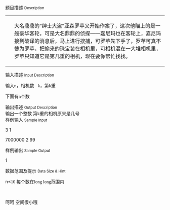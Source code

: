 <div class="panel panel-default">
<div class="area-title">
<span>
题目描述
<small>Description</small>
</span></div>
<div class="panel-body">

<table>
<tbody>
<tr>
<td> </td>
<td>
<p style=""><span style="">大名鼎鼎的“绅士大盗”亚森罗苹又开始作案了，这次他瞄上的是一艘豪华客轮，可是大名鼎鼎的侦探——嘉尼玛也在客轮上，嘉尼玛接到破译的消息后，马上进行搜捕，可罗苹先下手了，罗苹可真不愧为罗苹，把偷来的珠宝装在相机里，可相机混在一大堆相机里，罗苹只知道它是第几重的相机，现在要你帮忙找找</span><span style="">。</span></p>
<!--EndFragment--></td>
</tr>
</tbody>
</table>

</div>
</div>

<div class="panel panel-default">
<div class="area-title">
<span>
输入描述
<small>Input Description</small>
</span></div>
<div class="panel-body">
<p style=""><span style="">输入<span style="font-family: Times New Roman;">n</span><span style="">，相机数   </span><span style="font-family: Times New Roman;">k</span><span style="">，第</span><span style="font-family: Times New Roman;">k</span><span style="">重</span></span></p>
<p style=""><span style="">下面有<span style="font-family: Times New Roman;">n</span><span style="">个数</span></span></p>
<!--EndFragment-->

</div>
</div>
<div  class="panel panel-default">
<div class="area-title">
<span>
输出描述
<small>Output Description</small>
</span></div>
<div class="panel-body">

<p class="p0" style="margin-top: 0pt; margin-bottom: 0pt;"><span style="font-family: '宋体'; font-size: 10.5pt; mso-spacerun: 'yes';">输出一个整数&nbsp;第<span style="font-family: Times New Roman;">k</span><span style="font-family: 宋体;">重的相机原来是几号</span></span></p>
<!--EndFragment-->

</div>
</div>


<div class="panel panel-default">
<div class="area-title">
<span>
样例输入
<small>Sample Input</small>
</span></div>
<div class="panel-body">
<p>3 1</p>
<p>7000000 2 99</p>

</div>
</div>

<div class="panel panel-default">
<div class="area-title">
<span>
样例输出
<small>Sample Output</small>
</span></div>
<div class="panel-body">
<p>1</p>

</div>
</div>

<div class="panel panel-default">
<div class="area-title">
<span>
数据范围及提示
<small>Data Size & Hint</small>
</span></div>
<div class="panel-body">
<p style=""><span style="">n<span style="">≤</span><span style="font-family: Times New Roman;">10 </span><span style="">每个数在</span><span style="font-family: Times New Roman;">long long</span><span style="">范围内</span></span></p>
<p> </p>
<div style="">
<p style=""><span style="">呵呵 空间很小哦</span></p>
</div>
<p> </p>
</div>
</div>